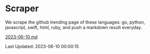 # Scraper

We scrape the github trending page of these languages: go, python, javascript, swift, html, ruby, and push a markdown result everyday.

[2023-06-10.md](https://github.com/henson/Scraper/blob/master/2023-06-10.md)

Last Updated: 2023-06-10 00:00:15